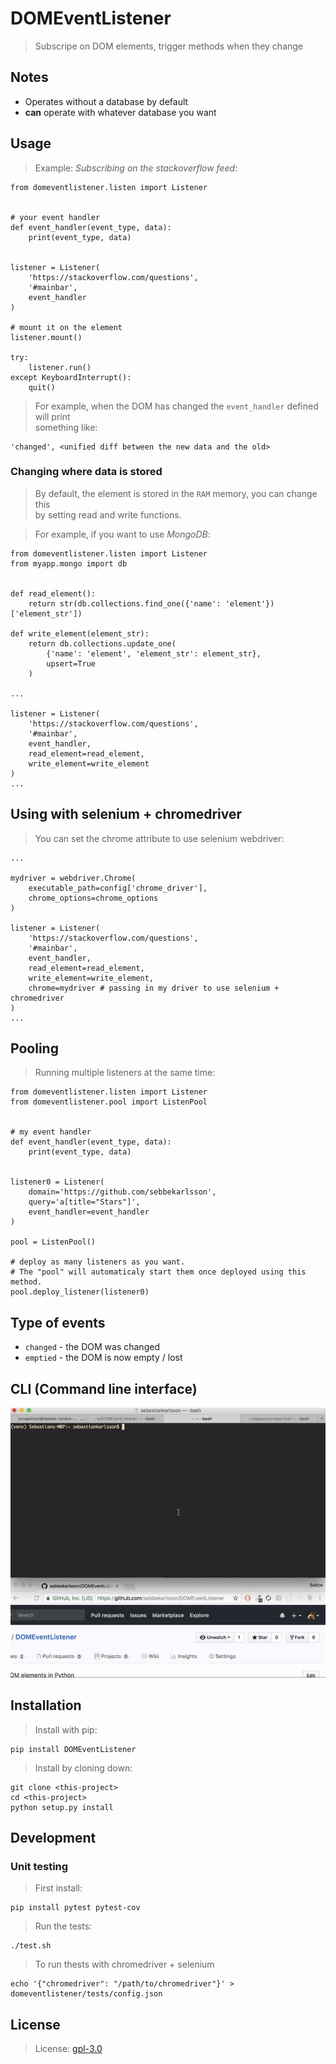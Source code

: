 # DOMEventListener
> Subscripe on DOM elements, trigger methods when they change

## Notes
* Operates without a database by default
* __can__ operate with whatever database you want

## Usage
> Example: _Subscribing on the stackoverflow feed_:

    from domeventlistener.listen import Listener


    # your event handler
    def event_handler(event_type, data):
        print(event_type, data)


    listener = Listener(
        'https://stackoverflow.com/questions',
        '#mainbar',
        event_handler
    )

    # mount it on the element
    listener.mount()

    try:
        listener.run()
    except KeyboardInterrupt():
        quit()

> For example, when the DOM has changed the `event_handler` defined will print  
> something like:

    'changed', <unified diff between the new data and the old>

### Changing where data is stored
> By default, the element is stored in the `RAM` memory, you can change this  
> by setting read and write functions.

> For example, if you want to use _MongoDB_:

    from domeventlistener.listen import Listener
    from myapp.mongo import db
    
    
    def read_element():
        return str(db.collections.find_one({'name': 'element'})['element_str'])

    def write_element(element_str):
        return db.collections.update_one(
            {'name': 'element', 'element_str': element_str},
            upsert=True
        )
    
    ...

    listener = Listener(
        'https://stackoverflow.com/questions',
        '#mainbar',
        event_handler,
        read_element=read_element,
        write_element=write_element
    )
    ...

## Using with selenium + chromedriver
> You can set the chrome attribute to use selenium webdriver:

    ...

    mydriver = webdriver.Chrome(
        executable_path=config['chrome_driver'],
        chrome_options=chrome_options
    )

    listener = Listener(
        'https://stackoverflow.com/questions',
        '#mainbar',
        event_handler,
        read_element=read_element,
        write_element=write_element,
        chrome=mydriver # passing in my driver to use selenium + chromedriver
    )
    ...

## Pooling
> Running multiple listeners at the same time:

    from domeventlistener.listen import Listener
    from domeventlistener.pool import ListenPool


    # my event handler
    def event_handler(event_type, data):
        print(event_type, data)


    listener0 = Listener(
        domain='https://github.com/sebbekarlsson',
        query='a[title="Stars"]',
        event_handler=event_handler
    )

    pool = ListenPool()
     
    # deploy as many listeners as you want.
    # The "pool" will automaticaly start them once deployed using this method.
    pool.deploy_listener(listener0) 

## Type of events
* `changed` - the DOM was changed
* `emptied` - the DOM is now empty / lost

## CLI (Command line interface)
![cli.gif](cli.gif)

## Installation
> Install with pip:

    pip install DOMEventListener


> Install by cloning down:

    git clone <this-project>
    cd <this-project>
    python setup.py install

## Development
### Unit testing
> First install:

    pip install pytest pytest-cov

> Run the tests:

    ./test.sh

> To run thests with chromedriver + selenium

    echo '{"chromedriver": "/path/to/chromedriver"}' > domeventlistener/tests/config.json

## License
> License: [gpl-3.0](LICENSE.md)
